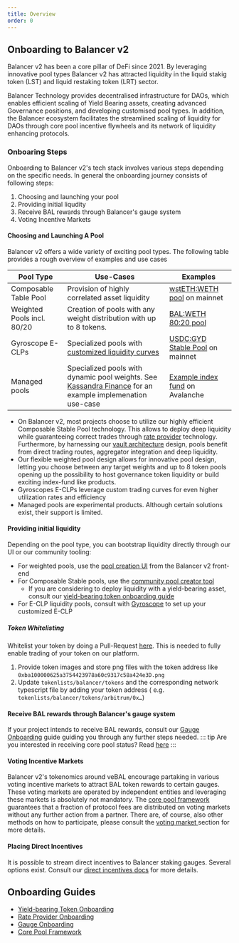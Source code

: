```yaml
---
title: Overview
order: 0
---
```


## Onboarding to Balancer v2
Balancer v2 has been a core pillar of DeFi since 2021. By leveraging innovative pool types Balancer v2 has attracted
liquidity in the liquid stakig token (LST) and liquid restaking token (LRT) sector. 

Balancer Technology provides decentralised infrastructure for DAOs, which enables efficient scaling of Yield Bearing assets, creating advanced Governance positions, and developing customised pool types. In addition, the Balancer ecosystem facilitates the streamlined scaling of liquidity for DAOs through core pool incentive flywheels and its network of liquidity enhancing protocols.

### Onboaring Steps
Onboarding to Balancer v2's tech stack involves various steps depending on the specific needs. In general the onboarding journey consists of following steps:

1. Choosing and launching your pool
2. Providing initial liqudity
3. Receive BAL rewards through Balancer's gauge system
4. Voting Incentive Markets

#### Choosing and Launching A Pool
Balancer v2 offers a wide variety of exciting pool types. The following table provides a rough overview of examples and use cases

| Pool Type                  | Use-Cases                                                                                                                                  | Examples                                                                                                                                      |
|----------------------------|--------------------------------------------------------------------------------------------------------------------------------------------|-----------------------------------------------------------------------------------------------------------------------------------------------|
| Composable Table Pool      | Provision of highly correlated asset liquidity                                                                                             | [wstETH:WETH pool](https://app.balancer.fi/#/ethereum/pool/0x93d199263632a4ef4bb438f1feb99e57b4b5f0bd0000000000000000000005c2) on mainnet     |
| Weighted Pools incl. 80/20 | Creation of pools with any weight distribution with up to 8 tokens.                                                                        | [BAL:WETH 80:20 pool](https://app.balancer.fi/#/ethereum/pool/0x93d199263632a4ef4bb438f1feb99e57b4b5f0bd0000000000000000000005c2)             |
| Gyroscope E-CLPs           | Specialized pools with [customized liquidity curves](https://docs.gyro.finance/gyroscope-protocol/readme)                                  | [USDC:GYD Stable Pool](https://app.balancer.fi/#/ethereum/pool/0xc2aa60465bffa1a88f5ba471a59ca0435c3ec5c100020000000000000000062c) on mainnet |
| Managed pools              | Specialized pools with dynamic pool weights. See [Kassandra Finance](https://app.kassandra.finance/) for an example implemenation use-case | [Example index fund](https://app.kassandra.finance/pool/1370xc22bb237a5b8b7260190cb9e4998a9901a68af6f000100000000000000000d8d) on Avalanche   |

- On Balancer v2, most projects choose to utilize our highly efficient Composable Stable Pool technology. This allows to deploy deep liquidity while guaranteeing correct trades through [rate provider](./rate-providers.md) technology. Furthermore, by harnessing our [vault architecture](../../concepts/vault/README.md) design, pools benefit from direct trading routes, aggregator integration and deep liquidity.
- Our flexible weighted pool design allows for innovative pool design, letting you choose between any target weights and up to 8 token pools opening up the possibility to host governance token liquidity or build exciting index-fund like products.
- Gyroscopes E-CLPs leverage custom trading curves for even higher utilization rates and efficiency
- Managed pools are experimental products. Although certain solutions exist, their support is limited.

#### Providing initial liquidity
Depending on the pool type, you can bootstrap liquidity directly through our UI or our community tooling:
- For weighted pools, use the [pool creation UI](https://app.balancer.fi/#/ethereum/pool/create) from the Balancer v2 front-end
- For Composable Stable pools, use the [community pool creator tool](https://pool-creator.web.app/)
  - If you are considering to deploy liquidity with a yield-bearing asset, consult our [yield-bearing token onboarding guide](./onboard-yb-token.md)
- For E-CLP liquidity pools, consult with [Gyroscope](https://app.gyro.finance/) to set up your customized E-CLP

##### Token Whitelisting

Whitelist your token by doing a Pull-Request [here](https://github.com/balancer/tokenlists). This is needed to fully enable trading of your token on our platform.

1. Provide token images and store png files with the token address like `0xba100000625a3754423978a60c9317c58a424e3D.png`
2. Update `tokenlists/balancer/tokens` and the corresponding network typescript file by adding your token address (
   e.g. `tokenlists/balancer/tokens/arbitrum/0x…`)

#### Receive BAL rewards through Balancer's gauge system
If your project intends to receive BAL rewards, consult our [Gauge Onboarding](gauge-onboarding.md) guide guiding you through any further steps needed.
::: tip
Are you interested in receiving core pool status? Read [here](./core-pools.md)
:::

#### Voting Incentive Markets
Balancer v2's tokenomics around veBAL encourage partaking in various voting incentive markets to attract BAL token rewards to certain gauges. These voting markets are operated by independent entities and leveraging these markets is absolutely not mandatory. The [core pool framework](./core-pools.md) guarantees that a fraction of protocol fees are distributed on voting markets without any further action from a partner. There are, of course, also other methods on how to participate, please consult the [voting market ](./voting-markets.md) section for more details.

#### Placing Direct Incentives
It is possible to stream direct incentives to Balancer staking gauges. Several options exist. Consult our [direct incentives docs](./direct-incentives.md) for more details.

## Onboarding Guides
- [Yield-bearing Token Onboarding](onboard-yb-token.md)
- [Rate Provider Onboarding](rate-providers.md)
- [Gauge Onboarding](gauge-onboarding.md)
- [Core Pool Framework](core-pools.md)


